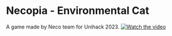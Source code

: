 # Necopia - Environmental Cat
A game made by Neco team for Unihack 2023.
[![Watch the video](https://t4.ftcdn.net/jpg/03/17/25/45/360_F_317254576_lKDALRrvGoBr7gQSa1k4kJBx7O2D15dc.jpg)](https://drive.google.com/file/d/13DaA276Zj4S5yX_CvLynuPoFeL77Ve7u/view?usp=sharing)

